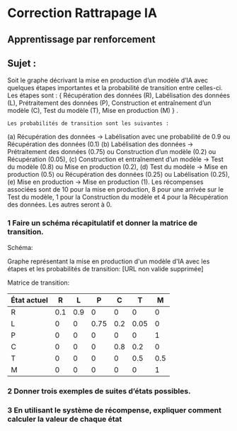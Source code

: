 # Correction Rattrapage IA 
## Apprentissage par renforcement
## Sujet :
Soit le graphe décrivant la mise en production d’un modèle d’IA avec quelques étapes importantes et la probabilité de transition entre celles-ci.
    Les étapes sont : 
{ Récupération des données (R), 
Labélisation des données (L), 
Prétraitement des données (P),
Construction et entraînement d’un modèle (C), 
Test du modèle (T), 
Mise en production (M) } .

    Les probabilités de transition sont les suivantes :
(a) Récupération des données → Labélisation avec une probabilité de 0.9 ou Récupération des données (0.1)
(b) Labélisation des données → Prétraitement des données (0.75) ou Construction d’un modèle (0.2) ou Récupération
(0.05),
(c) Construction et entraînement d’un modèle → Test du modèle (0.8) ou Mise en production (0.2),
(d) Test du modèle → Mise en production (0.5) ou Récupération des données (0.25) ou Labélisation (0.25),
(e) Mise en production → Mise en production (1).
Les récompenses associées sont de 10 pour la mise en production, 8 pour une arrivée sur le Test du modèle, 1 pour la Construction du modèle et 4 pour la Récupération des données. Les autres seront à 0.

### 1 Faire un schéma récapitulatif et donner la matrice de transition.

Schéma:

Graphe représentant la mise en production d'un modèle d'IA avec les étapes et les probabilités de transition: [URL non valide supprimée]

Matrice de transition:

|État actuel    | R     | L     | P     | C     | T     | M     |
|---------------|-------|-------|-------|-------|-------|-------|
|R              | 0.1   | 0.9   | 0     | 0     | 0     | 0     |
|L              | 0     | 0     | 0.75  | 0.2   | 0.05  | 0     |
|P              | 0     | 0     | 0     | 0     | 0     | 1     |
|C              | 0     | 0     | 0     | 0.8   | 0.2   | 0     |
|T              | 0     | 0     | 0     | 0     | 0.5   | 0.5   |
|M              | 0     | 0     | 0     | 0     | 0     | 1     |

### 2 Donner trois exemples de suites d’états possibles.

### 3 En utilisant le système de récompense, expliquer comment calculer la valeur de chaque état